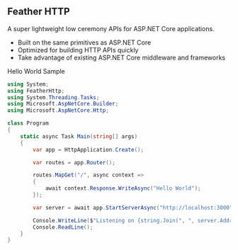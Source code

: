 ## Feather HTTP

A super lightweight low ceremony APIs for ASP.NET Core applications.

- Built on the same primitives as ASP.NET Core
- Optimized for building HTTP APIs quickly
- Take advantage of existing ASP.NET Core middleware and frameworks


Hello World Sample

```C#
using System;
using FeatherHttp;
using System.Threading.Tasks;
using Microsoft.AspNetCore.Builder;
using Microsoft.AspNetCore.Http;

class Program
{
    static async Task Main(string[] args)
    {
        var app = HttpApplication.Create();

        var routes = app.Router();

        routes.MapGet("/", async context =>
        {
            await context.Response.WriteAsync("Hello World");
        });

        var server = await app.StartServerAsync("http://localhost:3000");

        Console.WriteLine($"Listening on {string.Join(", ", server.Addresses)}");
        Console.ReadLine();
    }
}
```
